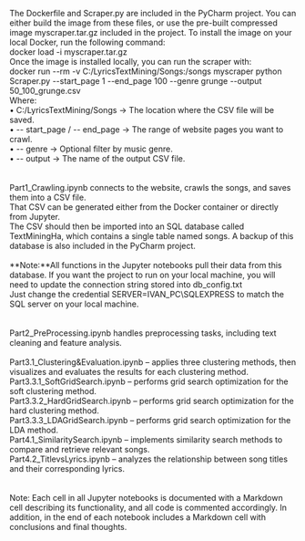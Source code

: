 The Dockerfile and Scraper.py are included in the PyCharm project. You can either build the image from these files, or use the pre-built compressed image myscraper.tar.gz included in the project. To install the image on your local Docker, run the following command: <br>
     docker load -i myscraper.tar.gz<br>
Once the image is installed locally, you can run the scraper with: <br>
     docker run --rm -v C:/LyricsTextMining/Songs:/songs myscraper python Scraper.py --start_page 1 --end_page 100 --genre grunge --output 50_100_grunge.csv<br>
Where:<br>
    • C:/LyricsTextMining/Songs → The location where the CSV file will be saved.<br>
    • -- start_page / -- end_page → The range of website pages you want to crawl.<br>
    • -- genre → Optional filter by music genre.<br>
    • -- output → The name of the output CSV file.<br>
<br>
<br>
Part1_Crawling.ipynb connects to the website, crawls the songs, and saves them into a CSV file.<br>
That CSV can be generated either from the Docker container or directly from Jupyter.<br>
The CSV should then be imported into an SQL database called TextMiningHa, which contains a single table named songs. A backup of this database is also included in the PyCharm project.<br><br>
**Note:**All functions in the Jupyter notebooks pull their data from this database. If you want the project to run on your local machine, you will need to update the connection string stored into db_config.txt<br>
Just change the credential SERVER=IVAN_PC\SQLEXPRESS to match the SQL server on your local machine.<br> 
<br><br>
Part2_PreProcessing.ipynb handles preprocessing tasks, including text cleaning and feature analysis. <br>
<br>
Part3.1_Clustering&Evaluation.ipynb – applies three clustering methods, then visualizes and evaluates the results for each clustering method.<br>
Part3.3.1_SoftGridSearch.ipynb – performs grid search optimization for the soft clustering method.<br>
Part3.3.2_HardGridSearch.ipynb – performs grid search optimization for the hard clustering method.<br>
Part3.3.3_LDAGridSearch.ipynb – performs grid search optimization for the LDA  method.<br>
Part4.1_SimilaritySearch.ipynb – implements similarity search methods to compare and retrieve relevant songs.<br>
Part4.2_TitlevsLyrics.ipynb – analyzes the relationship between song titles and their corresponding lyrics.<br>
<br><br>
Note: Each cell in all Jupyter notebooks is documented with a Markdown cell describing its functionality, and all code is commented accordingly.
In addition, in the end of  each notebook includes a Markdown cell with conclusions and final thoughts. 

